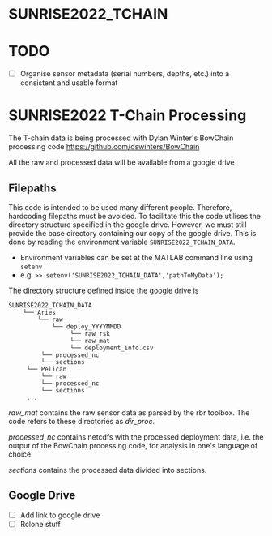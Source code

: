 # SUNRISE2022_TCHAIN

# TODO 
- [ ] Organise sensor metadata (serial numbers, depths, etc.) into a consistent and usable format

# SUNRISE2022 T-Chain Processing
The T-chain data is being processed with Dylan Winter's BowChain processing code https://github.com/dswinters/BowChain

All the raw and processed data will be available from a google drive

## Filepaths
This code is intended to be used many different people. Therefore, hardcoding filepaths must be avoided. To facilitate this the code 
utilises the directory structure specified in the google drive. However, we must still provide the base directory containing our copy 
of the google drive. This is done by reading the environment variable `SUNRISE2022_TCHAIN_DATA`.
- Environment variables can be set at the MATLAB command line using `setenv`
- e.g. `>> setenv('SUNRISE2022_TCHAIN_DATA','pathToMyData');`

The directory structure defined inside the google drive is
```
SUNRISE2022_TCHAIN_DATA
    └── Aries
        └── raw
            └── deploy_YYYYMMDD
                 └── raw_rsk
                 └── raw_mat
                 └── deployment_info.csv
         └── processed_nc
         └── sections
     └── Pelican
         └── raw
         └── processed_nc
         └── sections
     ...
```
_raw_mat_ contains the raw sensor data as parsed by the rbr toolbox. The code refers to these directories as _dir_proc_.

_processed_nc_ contains netcdfs with the processed deployment data, i.e. the output of the BowChain processing code, for analysis in one's language of choice.

_sections_ contains the processed data divided into sections.

## Google Drive
- [ ] Add link to google drive
- [ ] Rclone stuff
